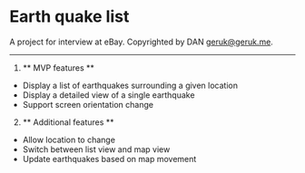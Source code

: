 Earth quake list
===
A project for interview at eBay. 
Copyrighted by DAN geruk@geruk.me.

---

1. ** MVP features **
 * Display a list of earthquakes surrounding a given location
 * Display a detailed view of a single earthquake
 * Support screen orientation change
2. ** Additional features **
 * Allow location to change
 * Switch between list view and map view
 * Update earthquakes based on map movement
